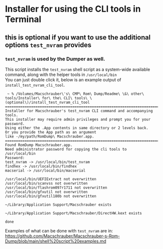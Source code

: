 # Installer for using the CLI tools in Terminal
## this is optional if you want to use the additional options `test_nvram` provides
### `test_nvram` is used by the Dumper as well.

This script installs the `test_nvram` shell script as a system-wide available command, along with the helper tools in `/usr/local/bin`  
You can just double click it, below is an example output of `install_test_nvram_cli_tool`.  
```
 ~ % /Volumes/Macschrauber\'s\ CMP\ Rom\ Dump/Readme\ \&\ other\ tools/Installer\ for\ the\ CLI\ tools\ \(optional\)/install_test_nvram_cli_tool
=============================================================================
Installer for Macschrauber's test_nvram CLI command and accompanying tools.
This installer may require admin privileges and prompt you for your password.
Using either the .App contents in same directory or 2 levels back.
Or you provide the App path as an argument
like -/my/path/RomDump\ Macschrauber.app.
=============================================================================
Found RomDump Macschrauber.app.
Need administrator password for copying the cli tools to /usr/local/bin
Password:
test_nvram -> /usr/local/bin/test_nvram
findhex -> /usr/local/bin/findhex
macserial -> /usr/local/bin/macserial

/usr/local/bin/UEFIExtract not overwritten
/usr/local/bin/scanvss not overwritten
/usr/local/bin/flashrom097r1711 not overwritten
/usr/local/bin/gfxutil not overwritten
/usr/local/bin/gfxutil180b not overwritten

~/Library/Application Support/Macschrauber exists

~/Library/Application Support/Macschrauber/DirectHW.kext exists

done
```
Examples of what can be done with `test_nvram` are in:  
https://github.com/Macschrauber/Macschrauber-s-Rom-Dump/blob/main/shell%20script%20examples.md
